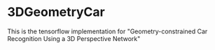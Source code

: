 # 3DGeometryCar
This is the tensorflow implementation for "Geometry-constrained Car Recognition Using a 3D Perspective Network"

